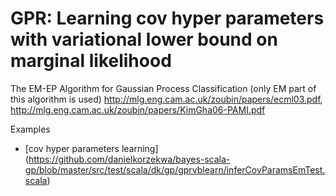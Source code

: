 # GPR: Learning cov hyper parameters with variational lower bound on marginal likelihood

The EM-EP Algorithm for Gaussian Process Classification (only EM part of this algorithm is used) 
http://mlg.eng.cam.ac.uk/zoubin/papers/ecml03.pdf, http://mlg.eng.cam.ac.uk/zoubin/papers/KimGha06-PAMI.pdf

Examples
  * [cov hyper parameters learning] (https://github.com/danielkorzekwa/bayes-scala-gp/blob/master/src/test/scala/dk/gp/gprvblearn/inferCovParamsEmTest.scala)